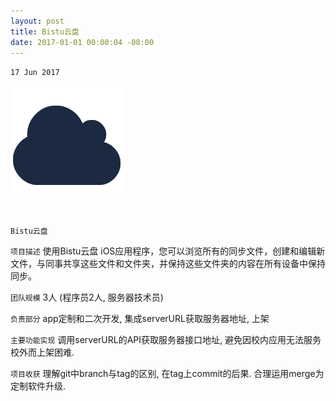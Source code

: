 ```yaml
---
layout: post
title: Bistu云盘
date: 2017-01-01 00:00:04 -08:00
---
```

`17 Jun 2017`

![](assets/images/bistuclouddisk/icon.png)
<center>
<h1>
<a href="https://github.com/ifLab/owncloud-ios" class="fa fa-github"></a>
</h1>
<h1>
<a href="https://itunes.apple.com/cn/app/bistu%E4%BA%91%E7%9B%98/id1234895108?mt=8" class="fa fa-apple"></a>
</h1>
</center>

`Bistu云盘`

`项目描述` 使用Bistu云盘 iOS应用程序，您可以浏览所有的同步文件，创建和编辑新文件，与同事共享这些文件和文件夹，并保持这些文件夹的内容在所有设备中保持同步。

`团队规模` 3人 (程序员2人, 服务器技术员)

`负责部分` app定制和二次开发, 集成serverURL获取服务器地址, 上架

`主要功能实现` 调用serverURL的API获取服务器接口地址, 避免因校内应用无法服务校外而上架困难.

`项目收获` 理解git中branch与tag的区别, 在tag上commit的后果. 合理运用merge为定制软件升级.